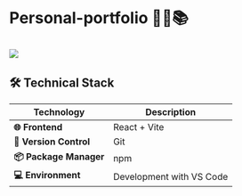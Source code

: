 # <p>**Personal-portfolio 🌟🔬📚**
<img  src="https://readme-typing-svg.herokuapp.com?color=45ffaa&size=40&width=900&height=80&lines=Welcome-to-my-personal-portfolio"/>
</p>



<a name="teachnicalStack"></a>
## 🛠️ Technical Stack


| **Technology**      | **Description**                                           |
|---------------------|-----------------------------------------------------------|
| **🌐 Frontend**     | React + Vite   |
| **🧪 Version Control** | Git                                                  |
| **📦 Package Manager** | npm                                                 |
| **💻 Environment**  | Development with VS Code                                |

